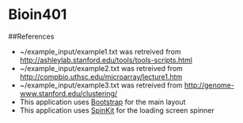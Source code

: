 # Bioin401

##References
- ~/example_input/example1.txt was retreived from http://ashleylab.stanford.edu/tools/tools-scripts.html
- ~/example_input/example2.txt was retreived from http://compbio.uthsc.edu/microarray/lecture1.htm
- ~/example_input/example3.txt was retreived from http://genome-www.stanford.edu/clustering/
- This application uses <a href="http://getbootstrap.com/">Bootstrap</a> for the main layout
- This application uses <a href="https://github.com/tobiasahlin/SpinKit">SpinKit</a> for the loading screen spinner